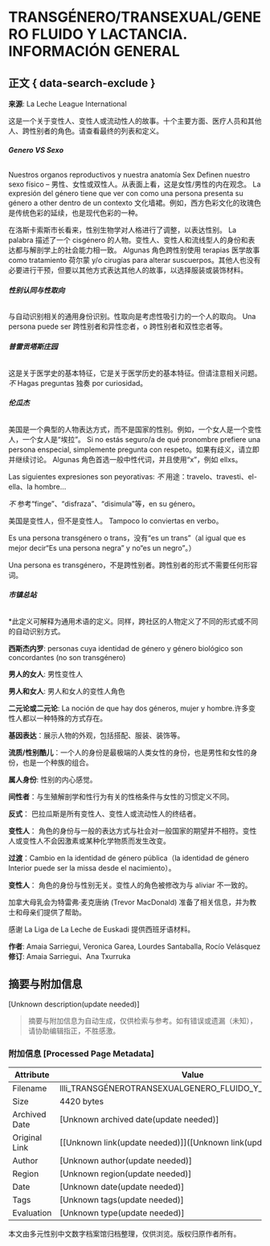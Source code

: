 # TRANSGÉNERO/TRANSEXUAL/GENERO FLUIDO Y LACTANCIA. INFORMACIÓN GENERAL

## 正文 { data-search-exclude }


**来源**: La Leche League International

这是一个关于变性人、变性人或流动性人的故事。十个主要方面、医疗人员和其他人、跨性别者的角色。请查看最终的列表和定义。

###### **Genero VS Sexo**

Nuestros organos reproductivos y nuestra anatomía Sex Definen nuestro sexo físico – 男性、女性或双性人。从表面上看，这是女性/男性的内在观念。 La expresión del género tiene que ver con como una persona presenta su género a other dentro de un contexto 文化墙裙。例如，西方色彩文化的玫瑰色是传统色彩的延续，也是现代色彩的一种。

在洛斯卡索斯市长看来，性别生物学对人格进行了调整，以表达性别。 La palabra 描述了一个 cisgénero 的人物。变性人、变性人和流线型人的身份和表达都与解剖学上的社会能力相一致。 Algunas 角色跨性别使用 terapias 医学故事 como tratamiento 荷尔蒙 y/o cirugías para alterar suscuerpos。其他人也没有必要进行干预，但要以其他方式表达其他人的故事，以选择服装或装饰材料。

###### **性别认同与性取向**

与自动识别相关的通用身份识别。性取向是考虑性吸引力的一个人的取向。 Una persona puede ser 跨性别者和异性恋者，o 跨性别者和双性恋者等。

###### **普雷贡塔斯庄园**

这是关于医学史的基本特征，它是关于医学历史的基本特征。但请注意相关问题。 _不_ Hagas preguntas 独奏 por curiosidad。

###### **伦瓜杰**

美国是一个典型的人物表达方式，而不是国家的性别。例如，一个女人是一个变性人，一个女人是“埃拉”。 Si no estás seguro/a de qué pronombre prefiere una persona enspecial, simplemente pregunta con respeto。如果有歧义，请立即并继续讨论。 Algunas 角色首选一般中性代词，并且使用“x”，例如 ellxs。

Las siguientes expresiones son peyorativas: _不_ 用途：travelo、travesti、el-ella、la hombre…

_不_ 参考“finge”、“disfraza”、“disimula”等，en su género。

美国是变性人，但不是变性人。 Tampoco lo conviertas en verbo。

Es una persona transgénero o trans，没有“es un trans”（al igual que es mejor decir“Es una persona negra” y no“es un negro”。）

Una persona es transgénero，不是跨性别者。跨性别者的形式不需要任何形容词。

###### **市镇总站**

\*此定义可解释为通用术语的定义。同样，跨社区的人物定义了不同的形式或不同的自动识别方式。

**西斯杰内罗**: personas cuya identidad de género y género biológico son concordantes (no son transgénero)

**男人的女人**: 男性变性人

**男人和女人**: 男人和女人的变性人角色

**二元论或二元论**: La noción de que hay dos géneros, mujer y hombre.许多变性人都以一种特殊的方式存在。

**基因表达**：展示人物的外观，包括搭配、服装、装饰等。

**流质/性别酷儿**：一个人的身份是最极端的人类女性的身份，也是男性和女性的身份，也是一个种族的组合。

**属人身份**: 性别的内心感觉。

**间性者**：与生殖解剖学和性行为有关的性格条件与女性的习惯定义不同。

**反式**： 巴拉瓜斯是所有变性人、变性人或流动性人的终结者。

**变性人**： 角色的身份与一般的表达方式与社会对一般国家的期望并不相符。变性人或变性人不会因激素或某种化学物质而发生改变。

**过渡**：Cambio en la identidad de género pública（la identidad de género Interior puede ser la missa desde el nacimiento）。

**变性人**： 角色的身份与性别无关。变性人的角色被修改为与 aliviar 不一致的。

加拿大母乳会为特雷弗·麦克唐纳 (Trevor MacDonald) 准备了相关信息，并为教士和母亲们提供了帮助。

感谢 La Liga de La Leche de Euskadi 提供西班牙语材料。

**作者**: Amaia Sarriegui, Veronica Garea, Lourdes Santaballa, Rocío Velásquez  
**修订**: Amaia Sarriegui、Ana Txurruka
<!-- tcd_original_link https://llli.org/zh/informacion-sobre-la-lactancia-materna-de-la-a-a-la-z/transgenero-transexual-genero-fluido-y-lactancia-informacion-general/ -->


## 摘要与附加信息

<!-- tcd_abstract -->
[Unknown description(update needed)]
<!-- tcd_abstract_end -->

> 摘要与附加信息为自动生成，仅供检索与参考。如有错误或遗漏（未知），请协助编辑指正，不胜感激。

### 附加信息 [Processed Page Metadata]

| Attribute       | Value                                  |
|-----------------|----------------------------------------|
| Filename        | llli_TRANSGÉNEROTRANSEXUALGENERO_FLUIDO_Y_LACTANCIA_.md                             |
| Size            | 4420 bytes                           |
| Archived Date   | [Unknown archived date(update needed)]                             |
| Original Link   | [[Unknown link(update needed)]]([Unknown link(update needed)])                       |
| Author          | [Unknown author(update needed)]                               |
| Region          | [Unknown region(update needed)]                               |
| Date            | [Unknown date(update needed)]                                 |
| Tags            | [Unknown tags(update needed)]                                 |
| Evaluation            | [Unknown type(update needed)]                                 |
<!-- tcd_table_end -->

本文由多元性别中文数字档案馆归档整理，仅供浏览。版权归原作者所有。
